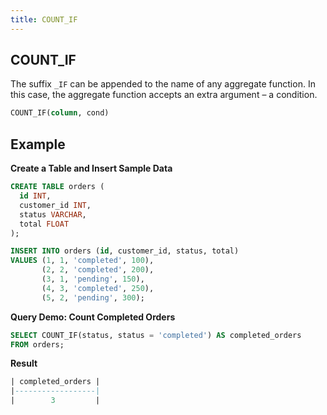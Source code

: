 ```yaml
---
title: COUNT_IF
---
```



## COUNT_IF 

The suffix `_IF` can be appended to the name of any aggregate function. In this case, the aggregate function accepts an extra argument – a condition.

```sql
COUNT_IF(column, cond)
```

## Example

**Create a Table and Insert Sample Data**
```sql
CREATE TABLE orders (
  id INT,
  customer_id INT,
  status VARCHAR,
  total FLOAT
);

INSERT INTO orders (id, customer_id, status, total)
VALUES (1, 1, 'completed', 100),
       (2, 2, 'completed', 200),
       (3, 1, 'pending', 150),
       (4, 3, 'completed', 250),
       (5, 2, 'pending', 300);
```

**Query Demo: Count Completed Orders**
```sql
SELECT COUNT_IF(status, status = 'completed') AS completed_orders
FROM orders;

```

**Result**
```sql
| completed_orders |
|------------------|
|        3         |
```


